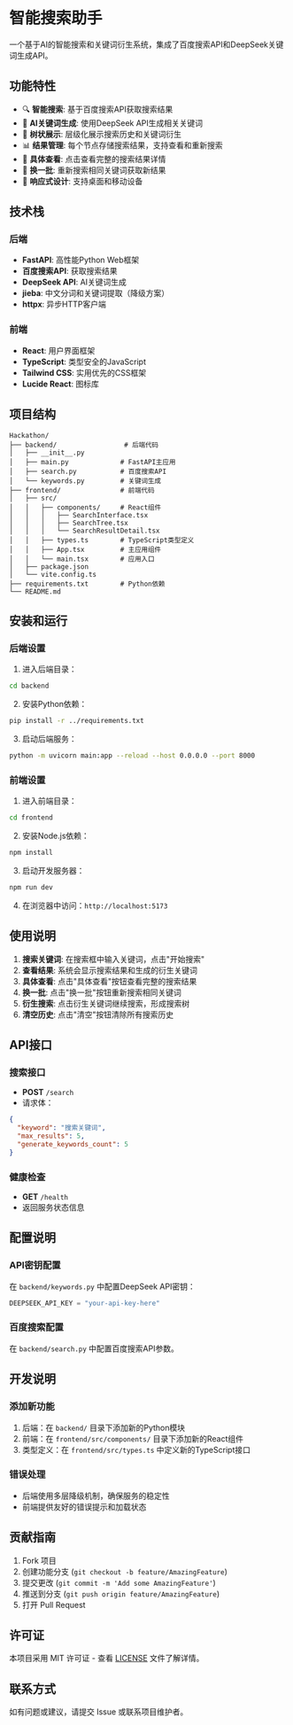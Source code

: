 # 智能搜索助手

一个基于AI的智能搜索和关键词衍生系统，集成了百度搜索API和DeepSeek关键词生成API。

## 功能特性

- 🔍 **智能搜索**: 基于百度搜索API获取搜索结果
- 🤖 **AI关键词生成**: 使用DeepSeek API生成相关关键词
- 🌳 **树状展示**: 层级化展示搜索历史和关键词衍生
- 📊 **结果管理**: 每个节点存储搜索结果，支持查看和重新搜索
- 🎯 **具体查看**: 点击查看完整的搜索结果详情
- 🔄 **换一批**: 重新搜索相同关键词获取新结果
- 📱 **响应式设计**: 支持桌面和移动设备

## 技术栈

### 后端
- **FastAPI**: 高性能Python Web框架
- **百度搜索API**: 获取搜索结果
- **DeepSeek API**: AI关键词生成
- **jieba**: 中文分词和关键词提取（降级方案）
- **httpx**: 异步HTTP客户端

### 前端
- **React**: 用户界面框架
- **TypeScript**: 类型安全的JavaScript
- **Tailwind CSS**: 实用优先的CSS框架
- **Lucide React**: 图标库

## 项目结构

```
Hackathon/
├── backend/                 # 后端代码
│   ├── __init__.py
│   ├── main.py             # FastAPI主应用
│   ├── search.py           # 百度搜索API
│   └── keywords.py         # 关键词生成
├── frontend/               # 前端代码
│   ├── src/
│   │   ├── components/     # React组件
│   │   │   ├── SearchInterface.tsx
│   │   │   ├── SearchTree.tsx
│   │   │   └── SearchResultDetail.tsx
│   │   ├── types.ts        # TypeScript类型定义
│   │   ├── App.tsx         # 主应用组件
│   │   └── main.tsx        # 应用入口
│   ├── package.json
│   └── vite.config.ts
├── requirements.txt        # Python依赖
└── README.md
```

## 安装和运行

### 后端设置

1. 进入后端目录：
```bash
cd backend
```

2. 安装Python依赖：
```bash
pip install -r ../requirements.txt
```

3. 启动后端服务：
```bash
python -m uvicorn main:app --reload --host 0.0.0.0 --port 8000
```

### 前端设置

1. 进入前端目录：
```bash
cd frontend
```

2. 安装Node.js依赖：
```bash
npm install
```

3. 启动开发服务器：
```bash
npm run dev
```

4. 在浏览器中访问：`http://localhost:5173`

## 使用说明

1. **搜索关键词**: 在搜索框中输入关键词，点击"开始搜索"
2. **查看结果**: 系统会显示搜索结果和生成的衍生关键词
3. **具体查看**: 点击"具体查看"按钮查看完整的搜索结果
4. **换一批**: 点击"换一批"按钮重新搜索相同关键词
5. **衍生搜索**: 点击衍生关键词继续搜索，形成搜索树
6. **清空历史**: 点击"清空"按钮清除所有搜索历史

## API接口

### 搜索接口
- **POST** `/search`
- 请求体：
```json
{
  "keyword": "搜索关键词",
  "max_results": 5,
  "generate_keywords_count": 5
}
```

### 健康检查
- **GET** `/health`
- 返回服务状态信息

## 配置说明

### API密钥配置
在 `backend/keywords.py` 中配置DeepSeek API密钥：
```python
DEEPSEEK_API_KEY = "your-api-key-here"
```

### 百度搜索配置
在 `backend/search.py` 中配置百度搜索API参数。

## 开发说明

### 添加新功能
1. 后端：在 `backend/` 目录下添加新的Python模块
2. 前端：在 `frontend/src/components/` 目录下添加新的React组件
3. 类型定义：在 `frontend/src/types.ts` 中定义新的TypeScript接口

### 错误处理
- 后端使用多层降级机制，确保服务的稳定性
- 前端提供友好的错误提示和加载状态

## 贡献指南

1. Fork 项目
2. 创建功能分支 (`git checkout -b feature/AmazingFeature`)
3. 提交更改 (`git commit -m 'Add some AmazingFeature'`)
4. 推送到分支 (`git push origin feature/AmazingFeature`)
5. 打开 Pull Request

## 许可证

本项目采用 MIT 许可证 - 查看 [LICENSE](LICENSE) 文件了解详情。

## 联系方式

如有问题或建议，请提交 Issue 或联系项目维护者。 